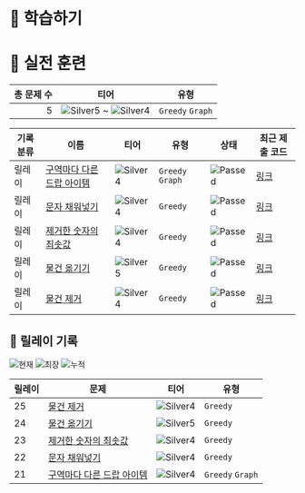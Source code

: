 # 📖 학습하기

# 🥇 실전 훈련
|총 문제 수|티어|유형|
|---:|---|---|
|5|![Silver5][s5] ~ ![Silver4][s4]|`Greedy` `Graph`|

|기록분류|이름|티어|유형|상태|최근 제출 코드|
|---|---|---|---|---|---|
|릴레이|[구역마다 다른 드랍 아이템](https://www.codetree.ai/training-field/search/problems/different-area-drop-item)|![Silver4][s4]|`Greedy` `Graph`|![Passed][passed]|[링크](https://github.com/young2866/codetree-TILs/blob/main/240318/%EA%B5%AC%EC%97%AD%EB%A7%88%EB%8B%A4%20%EB%8B%A4%EB%A5%B8%20%EB%93%9C%EB%9E%8D%20%EC%95%84%EC%9D%B4%ED%85%9C/different-area-drop-item.java)|
|릴레이|[문자 채워넣기](https://www.codetree.ai/training-field/search/problems/fill-in-text)|![Silver4][s4]|`Greedy`|![Passed][passed]|[링크](https://github.com/young2866/codetree-TILs/blob/main/240318/%EB%AC%B8%EC%9E%90%20%EC%B1%84%EC%9B%8C%EB%84%A3%EA%B8%B0/fill-in-text.java)|
|릴레이|[제거한 숫자의 최솟값](https://www.codetree.ai/training-field/search/problems/minimum-of-numbers-removed)|![Silver4][s4]|`Greedy`|![Passed][passed]|[링크](https://github.com/young2866/codetree-TILs/blob/main/240318/%EC%A0%9C%EA%B1%B0%ED%95%9C%20%EC%88%AB%EC%9E%90%EC%9D%98%20%EC%B5%9C%EC%86%9F%EA%B0%92/minimum-of-numbers-removed.java)|
|릴레이|[물건 옮기기](https://www.codetree.ai/training-field/search/problems/moving0-things)|![Silver5][s5]|`Greedy`|![Passed][passed]|[링크](https://github.com/young2866/codetree-TILs/blob/main/240318/%EB%AC%BC%EA%B1%B4%20%EC%98%AE%EA%B8%B0%EA%B8%B0/moving0-things.java)|
|릴레이|[물건 제거](https://www.codetree.ai/training-field/search/problems/remove-stuff)|![Silver4][s4]|`Greedy`|![Passed][passed]|[링크](https://github.com/young2866/codetree-TILs/blob/main/240318/%EB%AC%BC%EA%B1%B4%20%EC%A0%9C%EA%B1%B0/remove-stuff.java)|


## 🏃 릴레이 기록
![현재](https://img.shields.io/badge/현재_릴레이-25-%235cb85c.svg?for-the-badge)
![최장](https://img.shields.io/badge/최장_릴레이-25-%23E34F26.svg?for-the-badge)
![누적](https://img.shields.io/badge/누적_릴레이-25-%2300599C.svg?for-the-badge)

|릴레이|문제|티어|유형|
|---|---|---|---|
|25|[물건 제거](https://www.codetree.ai/training-field/search/problems/remove-stuff)|![Silver4][s4]|`Greedy`|
|24|[물건 옮기기](https://www.codetree.ai/training-field/search/problems/moving0-things)|![Silver5][s5]|`Greedy`|
|23|[제거한 숫자의 최솟값](https://www.codetree.ai/training-field/search/problems/minimum-of-numbers-removed)|![Silver4][s4]|`Greedy`|
|22|[문자 채워넣기](https://www.codetree.ai/training-field/search/problems/fill-in-text)|![Silver4][s4]|`Greedy`|
|21|[구역마다 다른 드랍 아이템](https://www.codetree.ai/training-field/search/problems/different-area-drop-item)|![Silver4][s4]|`Greedy` `Graph`|










[b5]: https://img.shields.io/badge/Bronze_5-%235D3E31.svg
[b4]: https://img.shields.io/badge/Bronze_4-%235D3E31.svg
[b3]: https://img.shields.io/badge/Bronze_3-%235D3E31.svg
[b2]: https://img.shields.io/badge/Bronze_2-%235D3E31.svg
[b1]: https://img.shields.io/badge/Bronze_1-%235D3E31.svg
[s5]: https://img.shields.io/badge/Silver_5-%23394960.svg
[s4]: https://img.shields.io/badge/Silver_4-%23394960.svg
[s3]: https://img.shields.io/badge/Silver_3-%23394960.svg
[s2]: https://img.shields.io/badge/Silver_2-%23394960.svg
[s1]: https://img.shields.io/badge/Silver_1-%23394960.svg
[g5]: https://img.shields.io/badge/Gold_5-%23FFC433.svg
[g4]: https://img.shields.io/badge/Gold_4-%23FFC433.svg
[g3]: https://img.shields.io/badge/Gold_3-%23FFC433.svg
[g2]: https://img.shields.io/badge/Gold_2-%23FFC433.svg
[g1]: https://img.shields.io/badge/Gold_1-%23FFC433.svg
[p5]: https://img.shields.io/badge/Platinum_5-%2376DDD8.svg
[p4]: https://img.shields.io/badge/Platinum_4-%2376DDD8.svg
[p3]: https://img.shields.io/badge/Platinum_3-%2376DDD8.svg
[p2]: https://img.shields.io/badge/Platinum_2-%2376DDD8.svg
[p1]: https://img.shields.io/badge/Platinum_1-%2376DDD8.svg
[passed]: https://img.shields.io/badge/Passed-%23009D27.svg
[failed]: https://img.shields.io/badge/Failed-%23D24D57.svg
[easy]: https://img.shields.io/badge/쉬움-%235cb85c.svg?for-the-badge
[medium]: https://img.shields.io/badge/보통-%23FFC433.svg?for-the-badge
[hard]: https://img.shields.io/badge/어려움-%23D24D57.svg?for-the-badge